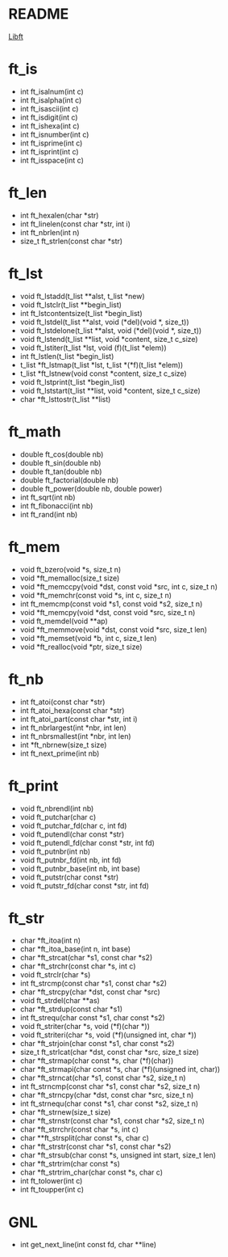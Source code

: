 # README #

[Libft](https://mega.nz/#!hpRxmLBJ!SB90oAfdoSDAZ3TWidffhGqtWfeTZI0_gyTGzE9uvPU)

# ft_is
* int		ft\_isalnum(int c)
* int		ft\_isalpha(int c)
* int		ft\_isascii(int c)
* int		ft\_isdigit(int c)
* int		ft\_ishexa(int c)
* int		ft\_isnumber(int c)
* int		ft\_isprime(int c)
* int		ft\_isprint(int c)
* int		ft\_isspace(int c)

# ft\_len
* int		ft\_hexalen(char \*str)
* int		ft\_linelen(const char \*str, int i)
* int		ft\_nbrlen(int n)
* size\_t	ft\_strlen(const char \*str)

# ft\_lst
* void		ft\_lstadd(t\_list \*\*alst, t\_list \*new)
* void		ft\_lstclr(t\_list \*\*begin\_list)
* int		ft\_lstcontentsize(t\_list \*begin\_list)
* void		ft\_lstdel(t\_list \*\*alst, void (\*del)(void \*, size\_t))
* void		ft\_lstdelone(t\_list \*\*alst, void (\*del)(void \*, size\_t))
* void		ft\_lstend(t\_list \*\*list, void \*content, size\_t c\_size)
* void		ft\_lstiter(t\_list \*lst, void (f)(t\_list \*elem))
* int		ft\_lstlen(t\_list \*begin\_list)
* t\_list	\*ft\_lstmap(t\_list \*lst, t\_list \*(\*f)(t\_list \*elem))
* t\_list	\*ft\_lstnew(void const \*content, size\_t c\_size)
* void		ft\_lstprint(t\_list \*begin\_list)
* void		ft\_lststart(t\_list \*\*list, void \*content, size\_t c\_size)
* char		\*ft\_lsttostr(t\_list \*\*list)

# ft\_math
* double	ft\_cos(double nb)
* double	ft\_sin(double nb)
* double	ft\_tan(double nb)
* double	ft\_factorial(double nb)
* double	ft\_power(double nb, double power)
* int		ft\_sqrt(int nb)
* int		ft\_fibonacci(int nb)
* int		ft\_rand(int nb)

# ft\_mem
* void		ft\_bzero(void \*s, size\_t n)
* void		\*ft\_memalloc(size\_t size)
* void		\*ft\_memccpy(void \*dst, const void \*src, int c, size\_t n)
* void		\*ft\_memchr(const void \*s, int c, size\_t n)
* int		ft\_memcmp(const void \*s1, const void \*s2, size\_t n)
* void		\*ft\_memcpy(void \*dst, const void \*src, size\_t n)
* void		ft\_memdel(void \*\*ap)
* void		\*ft\_memmove(void \*dst, const void \*src, size\_t len)
* void		\*ft\_memset(void \*b, int c, size\_t len)
* void		\*ft\_realloc(void \*ptr, size\_t size)

# ft\_nb
* int		ft\_atoi(const char \*str)
* int		ft\_atoi\_hexa(const char \*str)
* int		ft\_atoi\_part(const char \*str, int i)
* int		ft\_nbrlargest(int \*nbr, int len)
* int		ft\_nbrsmallest(int \*nbr, int len)
* int		\*ft\_nbrnew(size\_t size)
* int		ft\_next\_prime(int nb)

# ft\_print
* void		ft\_nbrendl(int nb)
* void		ft\_putchar(char c)
* void		ft\_putchar\_fd(char c, int fd)
* void		ft\_putendl(char const \*str)
* void		ft\_putendl\_fd(char const \*str, int fd)
* void		ft\_putnbr(int nb)
* void		ft\_putnbr\_fd(int nb, int fd)
* void		ft\_putnbr\_base(int nb, int base)
* void		ft\_putstr(char const \*str)
* void		ft\_putstr\_fd(char const \*str, int fd)

# ft\_str
* char		\*ft\_itoa(int n)
* char		\*ft\_itoa\_base(int n, int base)
* char		\*ft\_strcat(char \*s1, const char \*s2)
* char		\*ft\_strchr(const char \*s, int c)
* void		ft\_strclr(char \*s)
* int		ft\_strcmp(const char \*s1, const char \*s2)
* char		\*ft\_strcpy(char \*dst, const char \*src)
* void		ft\_strdel(char \*\*as)
* char		\*ft\_strdup(const char \*s1)
* int		ft\_strequ(char const \*s1, char const \*s2)
* void		ft\_striter(char \*s, void (\*f)(char \*))
* void		ft\_striteri(char \*s, void (\*f)(unsigned int, char \*))
* char		\*ft\_strjoin(char const \*s1, char const \*s2)
* size\_t	ft\_strlcat(char \*dst, const char \*src, size\_t size)
* char		\*ft\_strmap(char const \*s, char (\*f)(char))
* char		\*ft\_strmapi(char const \*s, char (\*f)(unsigned int, char))
* char		\*ft\_strncat(char \*s1, const char \*s2, size\_t n)
* int		ft\_strncmp(const char \*s1, const char \*s2, size\_t n)
* char		\*ft\_strncpy(char \*dst, const char \*src, size\_t n)
* int		ft\_strnequ(char const \*s1, char const \*s2, size\_t n)
* char		\*ft\_strnew(size_t size)
* char		\*ft\_strnstr(const char \*s1, const char \*s2, size\_t n)
* char		\*ft\_strrchr(const char \*s, int c)
* char		\*\*ft\_strsplit(char const \*s, char c)
* char		\*ft\_strstr(const char \*s1, const char \*s2)
* char		\*ft\_strsub(char const \*s, unsigned int start, size\_t len)
* char		\*ft\_strtrim(char const \*s)
* char		\*ft\_strtrim\_char(char const \*s, char c)
* int		ft\_tolower(int c)
* int		ft\_toupper(int c)

# GNL
* int		get_next_line(int const fd, char \*\*line)
